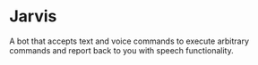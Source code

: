 # Jarvis

A bot that accepts text and voice commands to execute arbitrary commands and report back to you with speech functionality.
